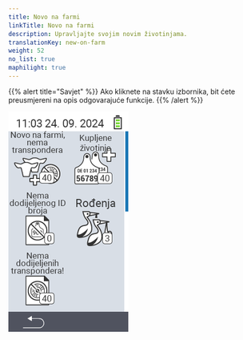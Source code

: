 ```yaml
---
title: Novo na farmi
linkTitle: Novo na farmi
description: Upravljajte svojim novim životinjama.
translationKey: new-on-farm
weight: 52
no_list: true
maphilight: true
---
```

{{% alert title="Savjet" %}}
Ako kliknete na stavku izbornika, bit ćete preusmjereni na opis odgovarajuće funkcije.
{{% /alert %}}

<img src="images/newonfarm.png" alt="VitalControl Novo na farmi" title="Novo na farmi" usemap="#workmap" class="maphilight" />

<map name="workmap">
  <area shape="rect" coords="3,40,116,160" alt="Novo na farmi, bez transpondera" title="Ovdje dodjeljujete transponder novim životinjama bez transpondera&#10;Klik mišem: otvorite dokumentaciju" href="/bs/docs/new-on-farm/new-no-transponder/">
  <area shape="rect" coords="3,160,116,280" alt="Nije dodijeljen nacionalni ID životinje" title="Ovdje možete vidjeti sve životinje kojima još nije dodijeljen nacionalni ID životinje i dodijeliti im nacionalni ID životinje&#10;Klik mišem: otvorite dokumentaciju" href="/bs/docs/new-on-farm/no-national-animal-id-assigned/">
  <area shape="rect" coords="3,280,116,399" alt="Nije dodijeljen transponder" title="Ovdje možete vidjeti sve životinje kojima još nije dodijeljen transponder i dodijeliti im transponder&#10;Klik mišem: otvorite dokumentaciju" href="/bs/docs/new-on-farm/no-transponder-assigned/">

  <area shape="rect" coords="116,40,230,160" alt="Kupljene životinje" title="Ovdje možete vidjeti svoje trenutne kupovine i izvesti podatke&#10;Klik mišem: otvorite dokumentaciju" href="/bs/docs/new-on-farm/purchased-animals/">
  <area shape="rect" coords="116,160,230,280" alt="Rođenja" title="Ovdje možete vidjeti svoja rođenja i kreirati izvoznu datoteku&#10;Klik mišem: otvorite dokumentaciju" href="/bs/docs/new-on-farm/births/">
  <area shape="rect" coords="1,401,100,439" alt="Nazad" title="Vratite se jedan nivo unazad&#10;Klik mišem: na dokumentaciju" href="/bs/docs/menu/mainmenu/">
</map>
